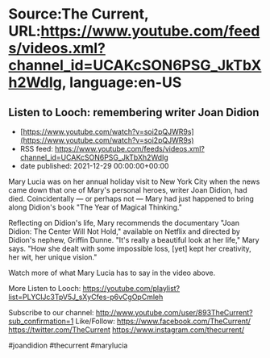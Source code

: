 # Source:The Current, URL:https://www.youtube.com/feeds/videos.xml?channel_id=UCAKcSON6PSG_JkTbXh2WdIg, language:en-US

## Listen to Looch: remembering writer Joan Didion
 - [https://www.youtube.com/watch?v=soi2pQJWR9s](https://www.youtube.com/watch?v=soi2pQJWR9s)
 - RSS feed: https://www.youtube.com/feeds/videos.xml?channel_id=UCAKcSON6PSG_JkTbXh2WdIg
 - date published: 2021-12-29 00:00:00+00:00

Mary Lucia was on her annual holiday visit to New York City when the news came down that one of Mary's personal heroes, writer Joan Didion, had died. Coincidentally — or perhaps not — Mary had just happened to bring along Didion's book "The Year of Magical Thinking."

Reflecting on Didion's life, Mary recommends the documentary "Joan Didion: The Center Will Not Hold," available on Netflix and directed by Didion's nephew, Griffin Dunne. "It's really a beautiful look at her life," Mary says. "How she dealt with some impossible loss, [yet] kept her creativity, her wit, her unique vision."

Watch more of what Mary Lucia has to say in the video above. 

More Listen to Looch:
https://youtube.com/playlist?list=PLYClJc3TpV5J_sXyCfes-p6vCgOpCmleh

Subscribe to our channel:
http://www.youtube.com/user/893TheCurrent?sub_confirmation=1
Like/Follow:
https://www.facebook.com/TheCurrent/
https://twitter.com/TheCurrent
https://www.instagram.com/thecurrent/

#joandidion #thecurrent #marylucia

